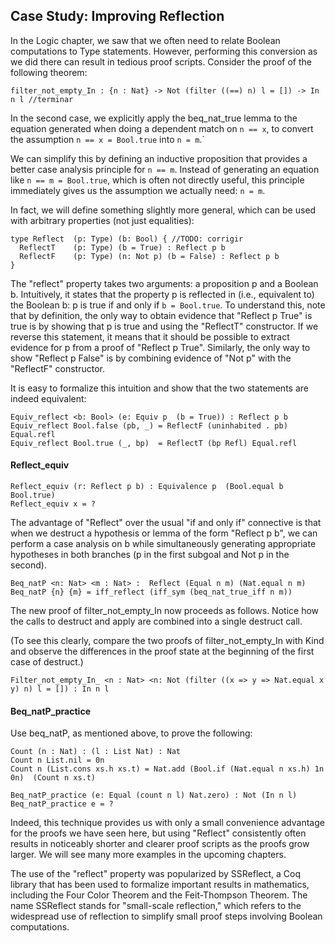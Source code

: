 ## Case Study: Improving Reflection

In the Logic chapter, we saw that we often need to relate Boolean computations to Type statements. However, performing this conversion as we did there can result in tedious proof scripts. Consider the proof of the following theorem:

```rust, ignore
filter_not_empty_In : {n : Nat} -> Not (filter ((==) n) l = []) -> In n l //terminar
```

In the second case, we explicitly apply the beq_nat_true lemma to the equation generated when doing a dependent match on ``n == x``, to convert the assumption ``n == x = Bool.true`` into ``n = m``.`

We can simplify this by defining an inductive proposition that provides a better case analysis principle for ``n == m``. Instead of generating an equation like ``n == m = Bool.true``, which is often not directly useful, this principle immediately gives us the assumption we actually need: ``n = m``.

In fact, we will define something slightly more general, which can be used with arbitrary properties (not just equalities):

```rust, ignore
type Reflect  (p: Type) (b: Bool) { //TODO: corrigir
  ReflectT    (p: Type) (b = True) : Reflect p b
  ReflectF    (p: Type) (n: Not p) (b = False) : Reflect p b
}
```

The "reflect" property takes two arguments: a proposition p and a Boolean b. Intuitively, it states that the property p is reflected in (i.e., equivalent to) the Boolean b: p is true if and only if ``b = Bool.true``. To understand this, note that by definition, the only way to obtain evidence that "Reflect p True" is true is by showing that p is true and using the "ReflectT" constructor. If we reverse this statement, it means that it should be possible to extract evidence for p from a proof of "Reflect p True". Similarly, the only way to show "Reflect p False" is by combining evidence of "Not p" with the "ReflectF" constructor.

It is easy to formalize this intuition and show that the two statements are indeed equivalent:

```rust, ignore
Equiv_reflect <b: Bool> (e: Equiv p  (b = True)) : Reflect p b
Equiv_reflect Bool.false (pb, _) = ReflectF (uninhabited . pb) Equal.refl
Equiv_reflect Bool.true (_, bp)  = ReflectT (bp Refl) Equal.refl
```

#### Reflect_equiv

```rust, ignore
Reflect_equiv (r: Reflect p b) : Equivalence p  (Bool.equal b Bool.true)
Reflect_equiv x = ?
```

The advantage of "Reflect" over the usual "if and only if" connective is that when we destruct a hypothesis or lemma of the form "Reflect p b", we can perform a case analysis on b while simultaneously generating appropriate hypotheses in both branches (p in the first subgoal and Not p in the second).

```rust, ignore
Beq_natP <n: Nat> <m : Nat> :  Reflect (Equal n m) (Nat.equal n m)
Beq_natP {n} {m} = iff_reflect (iff_sym (beq_nat_true_iff n m))
```

The new proof of filter_not_empty_In now proceeds as follows. Notice how the calls to destruct and apply are combined into a single destruct call.

(To see this clearly, compare the two proofs of filter_not_empty_In with Kind and observe the differences in the proof state at the beginning of the first case of destruct.)

```rust, ignore
Filter_not_empty_In_ <n : Nat> <n: Not (filter ((x => y => Nat.equal x y) n) l = []) : In n l
```

#### Beq_natP_practice

Use beq_natP, as mentioned above, to prove the following:

```rust, ignore
Count (n : Nat) : (l : List Nat) : Nat
Count n List.nil = 0n
Count n (List.cons xs.h xs.t) = Nat.add (Bool.if (Nat.equal n xs.h) 1n 0n)  (Count n xs.t)

Beq_natP_practice (e: Equal (count n l) Nat.zero) : Not (In n l)
Beq_natP_practice e = ? 
```

Indeed, this technique provides us with only a small convenience advantage for the proofs we have seen here, but using "Reflect" consistently often results in noticeably shorter and clearer proof scripts as the proofs grow larger. We will see many more examples in the upcoming chapters.

The use of the "reflect" property was popularized by SSReflect, a Coq library that has been used to formalize important results in mathematics, including the Four Color Theorem and the Feit-Thompson Theorem. The name SSReflect stands for "small-scale reflection," which refers to the widespread use of reflection to simplify small proof steps involving Boolean computations.

